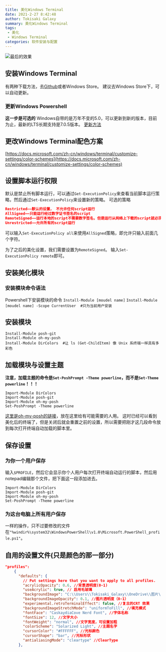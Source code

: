 ```yaml
---
title: 美化Windows Terminal
date: 2021-2-27 8:42:48
author: Tokisaki Galaxy
summary: 美化Windows Terminal
tags:
 - 美化
 - Windows Terminal
categories: 软件安装与配置
---
```


![最后的效果](https://cdn.jsdelivr.net/gh/Tokisaki-Galaxy/res/site/source/_posts/beautify-windows-terminal/1.webp)

## 安装Windows Terminal

有两种下载方法，去[Github](https://github.com/microsoft/terminal/releases)或者Windows Store。
建议去Windows Store下，可以自动更新。

### 更新Windows Powershell

**这一步是可选的**
Windows自带的是万年不变的5.0，可以更新到新的版本，目前为止，最新的LTS长期支持是7.0.5版本。
[更新方法](https://aka.ms/PSWindows)

## 更改Windows Terminal配色方案

[https://docs.microsoft.com/zh-cn/windows/terminal/customize-settings/color-schemes](https://docs.microsoft.com/zh-cn/windows/terminal/customize-settings/color-schemes)

## 设置脚本运行权限

默认是禁止所有脚本运行，可以通过`Get-ExecutionPolicy`来查看当前脚本运行策略，然后通过`Set-ExecutionPolicy`来设置新的策略。
可选的策略

```json
Restricted——默认的设置， 不允许任何script运行
AllSigned——只能运行经过数字证书签名的script
RemoteSigned——运行本地的script不需要数字签名，但是运行从网络上下载的script就必须要有数字签名
Unrestricted——允许所有的script运行
```

可以输入`Set-ExecutionPolicy all`来使用`AllSigned`策略，即允许只输入前面几个字符。

为了之后的美化设置，我们需要设置为`RemoteSigned`。
输入`Set-ExecutionPolicy remote`即可。

## 安装美化模块

### 安装模块命令语法

Powershell下安装模块的命令
`Install-Module [moudel name]`
`Install-Module [moudel name] -Scope CurrentUser  #只为当前用户安装`

## 安装模块

```shell
Install-Module posh-git
Install-Module oh-my-posh
Install-Module DirColors  #让 ls (Get-ChildItem) 像 Unix 系终端一样具有多彩色
```

## 加载模块与设置主题

**注意，加载主题的命令是`Set-PoshPrompt -Theme powerline`，而不是`Set-Theme powerline`！！！**

```shell
Import-Module DirColors
Import-Module posh-git
Import-Module oh-my-posh
Set-PoshPrompt -Theme powerline
```

[这里是oh-my-posh的链接](https://ohmyposh.dev/docs/)，放在这里给有可能需要的人用。
这时已经可以看到美化后的终端了，但是关闭后就会重置之前的设置，所以需要把刚才这几段命令放到每次打开终端自动加载的脚本里。

## 保存设置

### 为你一个用户保存

输入`$PROFILE`，然后它会显示你个人用户每次打开终端自动运行的脚本，然后用notepad编辑那个文件，把下面这一段添加进去。
```shell
Import-Module DirColors
Import-Module posh-git
Import-Module oh-my-posh
Set-PoshPrompt -Theme powerline
```

### 为这台电脑上所有用户保存

一样的操作，只不过要修改的文件在`"%windir%\system32\WindowsPowerShell\v1.0\Microsoft.PowerShell_profile.ps1"`。

## 自用的设置文件(只是颜色的那一部分)

```json
"profiles":
    {
      "defaults": {
        // Put settings here that you want to apply to all profiles.
        "acrylicOpacity": 0.6, //背景透明度(0-1)
        "useAcrylic": true, // 启用毛玻璃
        "backgroundImage": "C:\\Users\\Tokisaki_Galaxy\\OneDrive\\图片\\SCP.jpg", //背景图片
        "backgroundImageOpacity": 0.1, //图片透明度（0-1）
        "experimental.retroTerminalEffect": false, //复古的CRT 效果
        "backgroundImageStretchMode": "uniformToFill", //填充模式
        "fontFace": "CaskaydiaCove Nerd Font", //字体名称
        "fontSize": 12, //文字大小
        "fontWeight": "normal", //文字宽度，可设置加粗
        "colorScheme": "Solarized Light", //主题名字
        "cursorColor": "#FFFFFF", //光标颜色
        "cursorShape": "bar", //光标形状
        "antialiasingMode": "cleartype" //ClearType
      },
```
